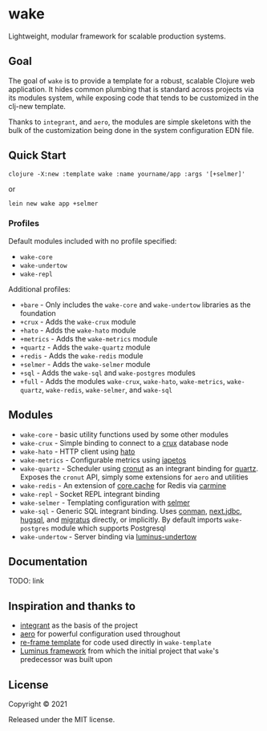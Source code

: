# wake

Lightweight, modular framework for scalable production systems.

## Goal

The goal of `wake` is to provide a template for a robust, scalable Clojure web application. It hides common plumbing that is standard across projects via its modules system, while exposing code that tends to be customized in the clj-new template.

Thanks to `integrant`, and `aero`, the modules are simple skeletons with the bulk of the customization being done in the system configuration EDN file.

## Quick Start

`clojure -X:new :template wake :name yourname/app :args '[+selmer]'`

or

`lein new wake app +selmer`

### Profiles

Default modules included with no profile specified:

- `wake-core`
- `wake-undertow`
- `wake-repl`

Additional profiles:

- `+bare` - Only includes the `wake-core` and `wake-undertow` libraries as the foundation
- `+crux` - Adds the `wake-crux` module
- `+hato` - Adds the `wake-hato` module
- `+metrics` - Adds the `wake-metrics` module
- `+quartz` - Adds the `wake-quartz` module
- `+redis` - Adds the `wake-redis` module
- `+selmer` - Adds the `wake-selmer` module
- `+sql` - Adds the `wake-sql` and `wake-postgres` modules
- `+full` - Adds the modules `wake-crux`, `wake-hato`, `wake-metrics`, `wake-quartz`, `wake-redis`, `wake-selmer`, and `wake-sql`

## Modules

- `wake-core` - basic utility functions used by some other modules
- `wake-crux` - Simple binding to connect to a [crux](https://opencrux.com/) database node
- `wake-hato` - HTTP client using [hato](https://github.com/gnarroway/hato)
- `wake-metrics` - Configurable metrics using [iapetos](https://github.com/clj-commons/iapetos)
- `wake-quartz` - Scheduler using [cronut](https://github.com/troy-west/cronut) as an integrant binding for [quartz](http://www.quartz-scheduler.org/). Exposes the `cronut` API, simply some extensions for `aero` and utilities
- `wake-redis` - An extension of [core.cache](https://github.com/clojure/core.cache) for Redis via [carmine](https://github.com/ptaoussanis/carmine)
- `wake-repl` - Socket REPL integrant binding
- `wake-selmer` - Templating configuration with [selmer](https://github.com/yogthos/Selmer)
- `wake-sql` - Generic SQL integrant binding. Uses [conman](https://github.com/luminus-framework/conman), [next.jdbc](https://github.com/seancorfield/next-jdbc), [hugsql](https://www.hugsql.org/), and [migratus](https://github.com/yogthos/migratus) directly, or implicitly. By default imports `wake-postgres` module which supports Postgresql
- `wake-undertow` - Server binding via [luminus-undertow](https://github.com/luminus-framework/luminus-undertow)

## Documentation

TODO: link

## Inspiration and thanks to

- [integrant](https://github.com/weavejester/integrant) as the basis of the project
- [aero](https://github.com/juxt/aero) for powerful configuration used throughout
- [re-frame template](https://github.com/day8/re-frame-template) for code used directly in `wake-template`
- [Luminus framework](https://luminusweb.com/) from which the initial project that `wake`'s predecessor was built upon

## License

Copyright © 2021

Released under the MIT license.